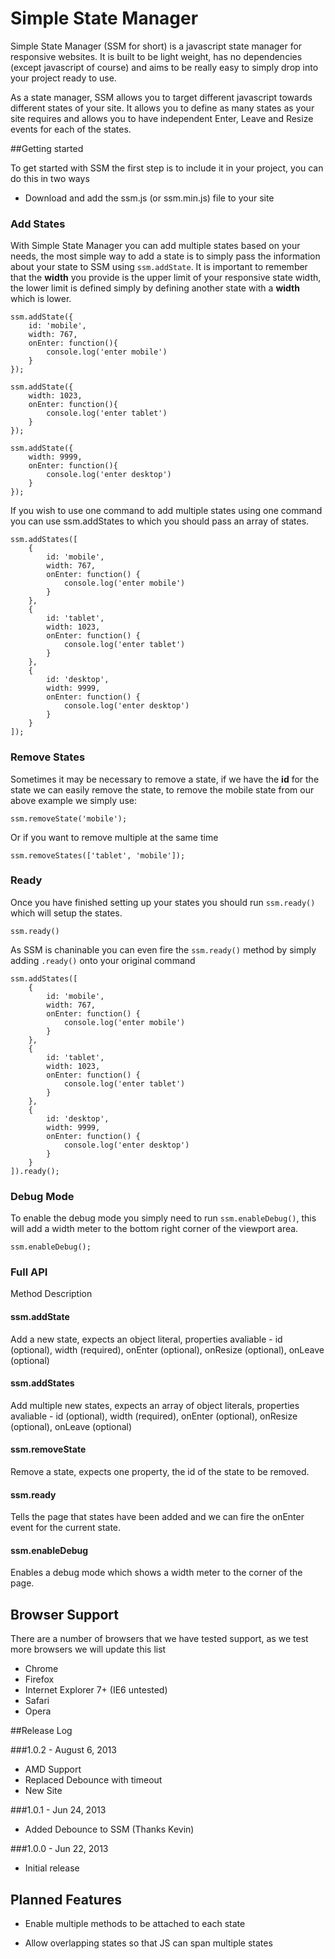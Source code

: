 # Simple State Manager

Simple State Manager (SSM for short) is a javascript state manager for responsive websites. It is built to be light weight, has no dependencies (except javascript of course) and aims to be really easy to simply drop into your project ready to use.

As a state manager, SSM allows you to target different javascript towards different states of your site. It allows you to define as many states as your site requires and allows you to have independent Enter, Leave and Resize events for each of the states.

##Getting started

To get started with SSM the first step is to include it in your project, you can do this in two ways

* Download and add the ssm.js (or ssm.min.js) file to your site

### Add States

With Simple State Manager you can add multiple states based on your needs, the
most simple way to add a state is to simply pass the information about your
state to SSM using `ssm.addState`. It is important to remember that the
**width** you provide is the upper limit of your responsive state width, the
lower limit is defined simply by defining another state with a **width** which
is lower.



    ssm.addState({
        id: 'mobile',
        width: 767,
        onEnter: function(){
            console.log('enter mobile')
        }
    });

    ssm.addState({
        width: 1023,
        onEnter: function(){
            console.log('enter tablet')
        }
    });

    ssm.addState({
        width: 9999,
        onEnter: function(){
            console.log('enter desktop')
        }
    });


If you wish to use one command to add multiple states using one command you
can use ssm.addStates to which you should pass an array of states.



    ssm.addStates([
        {
            id: 'mobile',
            width: 767,
            onEnter: function() {
                console.log('enter mobile')
            }
        },
        {
            id: 'tablet',
            width: 1023,
            onEnter: function() {
                console.log('enter tablet')
            }
        },
        {
            id: 'desktop',
            width: 9999,
            onEnter: function() {
                console.log('enter desktop')
            }
        }
    ]);


### Remove States

Sometimes it may be necessary to remove a state, if we have the **id** for the
state we can easily remove the state, to remove the mobile state from our
above example we simply use:



    ssm.removeState('mobile');



Or if you want to remove multiple at the same time

    ssm.removeStates(['tablet', 'mobile']);



### Ready

Once you have finished setting up your states you should run `ssm.ready()`
which will setup the states.



    ssm.ready()


As SSM is chaninable you can even fire the `ssm.ready()` method by simply
adding `.ready()` onto your original command



    ssm.addStates([
        {
            id: 'mobile',
            width: 767,
            onEnter: function() {
                console.log('enter mobile')
            }
        },
        {
            id: 'tablet',
            width: 1023,
            onEnter: function() {
                console.log('enter tablet')
            }
        },
        {
            id: 'desktop',
            width: 9999,
            onEnter: function() {
                console.log('enter desktop')
            }
        }
    ]).ready();


### Debug Mode

To enable the debug mode you simply need to run `ssm.enableDebug()`, this will
add a width meter to the bottom right corner of the viewport area.



    ssm.enableDebug();


### Full API

Method Description

#### ssm.addState

Add a new state, expects an object literal, properties avaliable - id
(optional), width (required), onEnter (optional), onResize (optional), onLeave
(optional)

#### ssm.addStates

Add multiple new states, expects an array of object literals, properties
avaliable - id (optional), width (required), onEnter (optional), onResize
(optional), onLeave (optional)

#### ssm.removeState

Remove a state, expects one property, the id of the state to be removed.

#### ssm.ready

Tells the page that states have been added and we can fire the onEnter event
for the current state.

#### ssm.enableDebug

Enables a debug mode which shows a width meter to the corner of the page.

## Browser Support

There are a number of browsers that we have tested support, as we test more
browsers we will update this list

  * Chrome
  * Firefox
  * Internet Explorer 7+ (IE6 untested)
  * Safari
  * Opera

##Release Log

###1.0.2 - August 6, 2013
* AMD Support
* Replaced Debounce with timeout
* New Site

###1.0.1 - Jun 24, 2013
* Added Debounce to SSM (Thanks Kevin)

###1.0.0 - Jun 22, 2013
* Initial release

## Planned Features

* Enable multiple methods to be attached to each state

* Allow overlapping states so that JS can span multiple states

